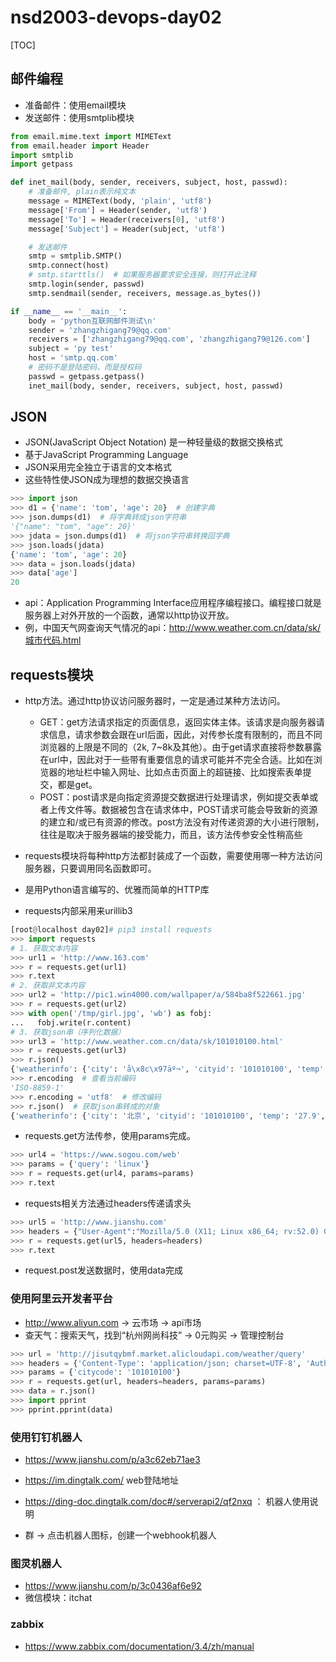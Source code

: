 # nsd2003-devops-day02

[TOC]

## 邮件编程

- 准备邮件：使用email模块
- 发送邮件：使用smtplib模块

```python
from email.mime.text import MIMEText
from email.header import Header
import smtplib
import getpass

def inet_mail(body, sender, receivers, subject, host, passwd):
    # 准备邮件, plain表示纯文本
    message = MIMEText(body, 'plain', 'utf8')
    message['From'] = Header(sender, 'utf8')
    message['To'] = Header(receivers[0], 'utf8')
    message['Subject'] = Header(subject, 'utf8')

    # 发送邮件
    smtp = smtplib.SMTP()
    smtp.connect(host)
    # smtp.starttls()  # 如果服务器要求安全连接，则打开此注释
    smtp.login(sender, passwd)
    smtp.sendmail(sender, receivers, message.as_bytes())

if __name__ == '__main__':
    body = 'python互联网邮件测试\n'
    sender = 'zhangzhigang79@qq.com'
    receivers = ['zhangzhigang79@qq.com', 'zhangzhigang79@126.com']
    subject = 'py test'
    host = 'smtp.qq.com'
    # 密码不是登陆密码，而是授权码
    passwd = getpass.getpass()
    inet_mail(body, sender, receivers, subject, host, passwd)

```



## JSON

- JSON(JavaScript Object Notation) 是一种轻量级的数据交换格式
- 基于JavaScript Programming Language
- JSON采用完全独立于语言的文本格式
- 这些特性使JSON成为理想的数据交换语言

```python
>>> import json
>>> d1 = {'name': 'tom', 'age': 20}  # 创建字典
>>> json.dumps(d1)  # 将字典转成json字符串
'{"name": "tom", "age": 20}'
>>> jdata = json.dumps(d1)  # 将json字符串转换回字典
>>> json.loads(jdata)
{'name': 'tom', 'age': 20}
>>> data = json.loads(jdata)
>>> data['age']
20
```

- api：Application Programming Interface应用程序编程接口。编程接口就是服务器上对外开放的一个函数，通常以http协议开放。
- 例，中国天气网查询天气情况的api：http://www.weather.com.cn/data/sk/城市代码.html

## requests模块

- http方法。通过http协议访问服务器时，一定是通过某种方法访问。
  - GET：get方法请求指定的页面信息，返回实体主体。该请求是向服务器请求信息，请求参数会跟在url后面，因此，对传参长度有限制的，而且不同浏览器的上限是不同的（2k, 7~8k及其他）。由于get请求直接将参数暴露在url中，因此对于一些带有重要信息的请求可能并不完全合适。比如在浏览器的地址栏中输入网址、比如点击页面上的超链接、比如搜索表单提交，都是get。
  - POST：post请求是向指定资源提交数据进行处理请求，例如提交表单或者上传文件等。数据被包含在请求体中，POST请求可能会导致新的资源的建立和/或已有资源的修改。post方法没有对传递资源的大小进行限制，往往是取决于服务器端的接受能力，而且，该方法传参安全性稍高些


- requests模块将每种http方法都封装成了一个函数，需要使用哪一种方法访问服务器，只要调用同名函数即可。
- 是用Python语言编写的、优雅而简单的HTTP库
- requests内部采用来urillib3

```python
[root@localhost day02]# pip3 install requests
>>> import requests
# 1. 获取文本内容
>>> url1 = 'http://www.163.com'
>>> r = requests.get(url1)
>>> r.text
# 2. 获取非文本内容
>>> url2 = 'http://pic1.win4000.com/wallpaper/a/584ba8f522661.jpg'
>>> r = requests.get(url2)
>>> with open('/tmp/girl.jpg', 'wb') as fobj:
...   fobj.write(r.content)
# 3. 获取json串（序列化数据）
>>> url3 = 'http://www.weather.com.cn/data/sk/101010100.html'
>>> r = requests.get(url3)
>>> r.json()
{'weatherinfo': {'city': 'å\x8c\x97äº¬', 'cityid': '101010100', 'temp': '27.9', 'WD': 'å\x8d\x97é£\x8e', 'WS': 'å°\x8fäº\x8e3çº§', 'SD': '28%', 'AP': '1002hPa', 'njd': 'æ\x9a\x82æ\x97\xa0å®\x9eå\x86µ', 'WSE': '<3', 'time': '17:55', 'sm': '2.1', 'isRadar': '1', 'Radar': 'JC_RADAR_AZ9010_JB'}}
>>> r.encoding  # 查看当前编码
'ISO-8859-1'
>>> r.encoding = 'utf8'  # 修改编码
>>> r.json()  # 获取json串转成的对象
{'weatherinfo': {'city': '北京', 'cityid': '101010100', 'temp': '27.9', 'WD': '南风', 'WS': '小于3级' '28%', 'AP': '1002hPa', 'njd': '暂无实况', 'WSE': '<3', 'time': '17:55', 'sm': '2.1', 'isRadar': '1'adar': 'JC_RADAR_AZ9010_JB'}}
```

- requests.get方法传参，使用params完成。

```python
>>> url4 = 'https://www.sogou.com/web'
>>> params = {'query': 'linux'}
>>> r = requests.get(url4, params=params)
>>> r.text
```

- requests相关方法通过headers传递请求头

```python
>>> url5 = 'http://www.jianshu.com'
>>> headers = {"User-Agent":"Mozilla/5.0 (X11; Linux x86_64; rv:52.0) Gecko/20100101 Firefox/52.0"}
>>> r = requests.get(url5, headers=headers)
>>> r.text
```

- request.post发送数据时，使用data完成

### 使用阿里云开发者平台

- http://www.aliyun.com -> 云市场 -> api市场
- 查天气：搜索天气，找到“杭州网尚科技” -> 0元购买 -> 管理控制台

```python
>>> url = 'http://jisutqybmf.market.alicloudapi.com/weather/query'
>>> headers = {'Content-Type': 'application/json; charset=UTF-8', 'Authorization': 'APPCODE 你管理后台中查询到的appcode'}
>>> params = {'citycode': '101010100'}
>>> r = requests.get(url, headers=headers, params=params)
>>> data = r.json()
>>> import pprint
>>> pprint.pprint(data)
```



### 使用钉钉机器人

- https://www.jianshu.com/p/a3c62eb71ae3
- https://im.dingtalk.com/  web登陆地址
- https://ding-doc.dingtalk.com/doc#/serverapi2/qf2nxq ： 机器人使用说明

- 群 -> 点击机器人图标，创建一个webhook机器人

### 图灵机器人

- https://www.jianshu.com/p/3c0436af6e92
- 微信模块：itchat

### zabbix

- https://www.zabbix.com/documentation/3.4/zh/manual
